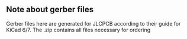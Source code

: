 ## Note about gerber files
Gerber files here are generated for JLCPCB according to their guide for KiCad 6/7. The .zip contains all files necessary for ordering 
